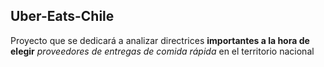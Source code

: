 ## Uber-Eats-Chile
Proyecto que se dedicará a analizar directrices **importantes a la hora de elegir** *proveedores de entregas de comida rápida* en el territorio nacional
